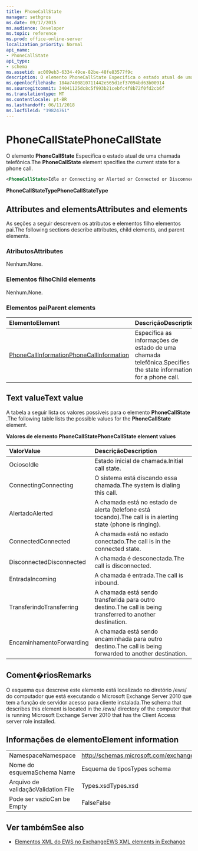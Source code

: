 ```yaml
---
title: PhoneCallState
manager: sethgros
ms.date: 09/17/2015
ms.audience: Developer
ms.topic: reference
ms.prod: office-online-server
localization_priority: Normal
api_name:
- PhoneCallState
api_type:
- schema
ms.assetid: ac009eb3-6334-49ce-82be-48fe83577f9c
description: O elemento PhoneCallState Especifica o estado atual de uma chamada telefônica.
ms.openlocfilehash: 184a7400810711442e565d1ef37094bd63b00914
ms.sourcegitcommit: 34041125dc8c5f993b21cebfc4f8b72f0fd2cb6f
ms.translationtype: MT
ms.contentlocale: pt-BR
ms.lasthandoff: 06/11/2018
ms.locfileid: "19824761"
---
```

# <a name="phonecallstate"></a><span data-ttu-id="f4575-103">PhoneCallState</span><span class="sxs-lookup"><span data-stu-id="f4575-103">PhoneCallState</span></span>

<span data-ttu-id="f4575-104">O elemento **PhoneCallState** Especifica o estado atual de uma chamada telefônica.</span><span class="sxs-lookup"><span data-stu-id="f4575-104">The **PhoneCallState** element specifies the current state for a phone call.</span></span> 
  
```xml
<PhoneCallState>Idle or Connecting or Alerted or Connected or Disconnected or Incoming or Transferring or Forwarding</PhoneCallState>
```

 <span data-ttu-id="f4575-105">**PhoneCallStateType**</span><span class="sxs-lookup"><span data-stu-id="f4575-105">**PhoneCallStateType**</span></span>
## <a name="attributes-and-elements"></a><span data-ttu-id="f4575-106">Attributes and elements</span><span class="sxs-lookup"><span data-stu-id="f4575-106">Attributes and elements</span></span>

<span data-ttu-id="f4575-107">As seções a seguir descrevem os atributos e elementos filho elementos pai.</span><span class="sxs-lookup"><span data-stu-id="f4575-107">The following sections describe attributes, child elements, and parent elements.</span></span>
  
### <a name="attributes"></a><span data-ttu-id="f4575-108">Atributos</span><span class="sxs-lookup"><span data-stu-id="f4575-108">Attributes</span></span>

<span data-ttu-id="f4575-109">Nenhum.</span><span class="sxs-lookup"><span data-stu-id="f4575-109">None.</span></span>
  
### <a name="child-elements"></a><span data-ttu-id="f4575-110">Elementos filho</span><span class="sxs-lookup"><span data-stu-id="f4575-110">Child elements</span></span>

<span data-ttu-id="f4575-111">Nenhum.</span><span class="sxs-lookup"><span data-stu-id="f4575-111">None.</span></span>
  
### <a name="parent-elements"></a><span data-ttu-id="f4575-112">Elementos pai</span><span class="sxs-lookup"><span data-stu-id="f4575-112">Parent elements</span></span>

|<span data-ttu-id="f4575-113">**Elemento**</span><span class="sxs-lookup"><span data-stu-id="f4575-113">**Element**</span></span>|<span data-ttu-id="f4575-114">**Descrição**</span><span class="sxs-lookup"><span data-stu-id="f4575-114">**Description**</span></span>|
|:-----|:-----|
|[<span data-ttu-id="f4575-115">PhoneCallInformation</span><span class="sxs-lookup"><span data-stu-id="f4575-115">PhoneCallInformation</span></span>](phonecallinformation.md) <br/> |<span data-ttu-id="f4575-116">Especifica as informações de estado de uma chamada telefônica.</span><span class="sxs-lookup"><span data-stu-id="f4575-116">Specifies the state information for a phone call.</span></span>  <br/> |
   
## <a name="text-value"></a><span data-ttu-id="f4575-117">Text value</span><span class="sxs-lookup"><span data-stu-id="f4575-117">Text value</span></span>

<span data-ttu-id="f4575-118">A tabela a seguir lista os valores possíveis para o elemento **PhoneCallState** .</span><span class="sxs-lookup"><span data-stu-id="f4575-118">The following table lists the possible values for the **PhoneCallState** element.</span></span> 
  
<span data-ttu-id="f4575-119">**Valores de elemento PhoneCallState**</span><span class="sxs-lookup"><span data-stu-id="f4575-119">**PhoneCallState element values**</span></span>

|<span data-ttu-id="f4575-120">**Valor**</span><span class="sxs-lookup"><span data-stu-id="f4575-120">**Value**</span></span>|<span data-ttu-id="f4575-121">**Descrição**</span><span class="sxs-lookup"><span data-stu-id="f4575-121">**Description**</span></span>|
|:-----|:-----|
|<span data-ttu-id="f4575-122">Ocioso</span><span class="sxs-lookup"><span data-stu-id="f4575-122">Idle</span></span>  <br/> |<span data-ttu-id="f4575-123">Estado inicial de chamada.</span><span class="sxs-lookup"><span data-stu-id="f4575-123">Initial call state.</span></span>  <br/> |
|<span data-ttu-id="f4575-124">Connecting</span><span class="sxs-lookup"><span data-stu-id="f4575-124">Connecting</span></span>  <br/> |<span data-ttu-id="f4575-125">O sistema está discando essa chamada.</span><span class="sxs-lookup"><span data-stu-id="f4575-125">The system is dialing this call.</span></span>  <br/> |
|<span data-ttu-id="f4575-126">Alertado</span><span class="sxs-lookup"><span data-stu-id="f4575-126">Alerted</span></span>  <br/> |<span data-ttu-id="f4575-127">A chamada está no estado de alerta (telefone está tocando).</span><span class="sxs-lookup"><span data-stu-id="f4575-127">The call is in alerting state (phone is ringing).</span></span>  <br/> |
|<span data-ttu-id="f4575-128">Connected</span><span class="sxs-lookup"><span data-stu-id="f4575-128">Connected</span></span>  <br/> |<span data-ttu-id="f4575-129">A chamada está no estado conectado.</span><span class="sxs-lookup"><span data-stu-id="f4575-129">The call is in the connected state.</span></span>  <br/> |
|<span data-ttu-id="f4575-130">Disconnected</span><span class="sxs-lookup"><span data-stu-id="f4575-130">Disconnected</span></span>  <br/> |<span data-ttu-id="f4575-131">A chamada é desconectada.</span><span class="sxs-lookup"><span data-stu-id="f4575-131">The call is disconnected.</span></span>  <br/> |
|<span data-ttu-id="f4575-132">Entrada</span><span class="sxs-lookup"><span data-stu-id="f4575-132">Incoming</span></span>  <br/> |<span data-ttu-id="f4575-133">A chamada é entrada.</span><span class="sxs-lookup"><span data-stu-id="f4575-133">The call is inbound.</span></span>  <br/> |
|<span data-ttu-id="f4575-134">Transferindo</span><span class="sxs-lookup"><span data-stu-id="f4575-134">Transferring</span></span>  <br/> |<span data-ttu-id="f4575-135">A chamada está sendo transferida para outro destino.</span><span class="sxs-lookup"><span data-stu-id="f4575-135">The call is being transferred to another destination.</span></span>  <br/> |
|<span data-ttu-id="f4575-136">Encaminhamento</span><span class="sxs-lookup"><span data-stu-id="f4575-136">Forwarding</span></span>  <br/> |<span data-ttu-id="f4575-137">A chamada está sendo encaminhada para outro destino.</span><span class="sxs-lookup"><span data-stu-id="f4575-137">The call is being forwarded to another destination.</span></span>  <br/> |
   
## <a name="remarks"></a><span data-ttu-id="f4575-138">Coment�rios</span><span class="sxs-lookup"><span data-stu-id="f4575-138">Remarks</span></span>

<span data-ttu-id="f4575-139">O esquema que descreve este elemento está localizado no diretório /ews/ do computador que está executando o Microsoft Exchange Server 2010 que tem a função de servidor acesso para cliente instalada.</span><span class="sxs-lookup"><span data-stu-id="f4575-139">The schema that describes this element is located in the /ews/ directory of the computer that is running Microsoft Exchange Server 2010 that has the Client Access server role installed.</span></span>
  
## <a name="element-information"></a><span data-ttu-id="f4575-140">Informações de elemento</span><span class="sxs-lookup"><span data-stu-id="f4575-140">Element information</span></span>

|||
|:-----|:-----|
|<span data-ttu-id="f4575-141">Namespace</span><span class="sxs-lookup"><span data-stu-id="f4575-141">Namespace</span></span>  <br/> |http://schemas.microsoft.com/exchange/services/2006/types  <br/> |
|<span data-ttu-id="f4575-142">Nome do esquema</span><span class="sxs-lookup"><span data-stu-id="f4575-142">Schema Name</span></span>  <br/> |<span data-ttu-id="f4575-143">Esquema de tipos</span><span class="sxs-lookup"><span data-stu-id="f4575-143">Types schema</span></span>  <br/> |
|<span data-ttu-id="f4575-144">Arquivo de validação</span><span class="sxs-lookup"><span data-stu-id="f4575-144">Validation File</span></span>  <br/> |<span data-ttu-id="f4575-145">Types.xsd</span><span class="sxs-lookup"><span data-stu-id="f4575-145">Types.xsd</span></span>  <br/> |
|<span data-ttu-id="f4575-146">Pode ser vazio</span><span class="sxs-lookup"><span data-stu-id="f4575-146">Can be Empty</span></span>  <br/> |<span data-ttu-id="f4575-147">False</span><span class="sxs-lookup"><span data-stu-id="f4575-147">False</span></span>  <br/> |
   
## <a name="see-also"></a><span data-ttu-id="f4575-148">Ver também</span><span class="sxs-lookup"><span data-stu-id="f4575-148">See also</span></span>



- [<span data-ttu-id="f4575-149">Elementos XML do EWS no Exchange</span><span class="sxs-lookup"><span data-stu-id="f4575-149">EWS XML elements in Exchange</span></span>](ews-xml-elements-in-exchange.md)


